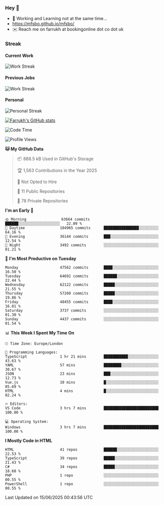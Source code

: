 ### Hey 👋

- 🏃 Working and Learning not at the same time...
- https://mfsbo.github.io/mfsbo/
- ✉️ Reach me on farrukh at bookingonline dot co dot uk

### Streak
#### Current Work
![Work Streak](https://streak-stats.demolab.com/?user=mfsbo)
#### Previous Jobs
![Work Streak](https://streak-stats.demolab.com/?user=farrukhcw)
#### Personal
![Personal Streak](https://streak-stats.demolab.com/?user=farrukhsubhani)

[![Farrukh's GitHub stats](https://github-readme-stats.vercel.app/api?username=mfsbo&hide=stars&count_private=true)](https://github.com/mfsbo/)

<!--START_SECTION:waka-->
![Code Time](http://img.shields.io/badge/Code%20Time-919%20hrs%203%20mins-blue)

![Profile Views](http://img.shields.io/badge/Profile%20Views-0-blue)

**🐱 My GitHub Data** 

> 📦 888.5 kB Used in GitHub's Storage 
 > 
> 🏆 1,563 Contributions in the Year 2025
 > 
> 🚫 Not Opted to Hire
 > 
> 📜 11 Public Repositories 
 > 
> 🔑 78 Private Repositories 
 > 
**I'm an Early 🐤** 

```text
🌞 Morning                63664 commits       ██████░░░░░░░░░░░░░░░░░░░   22.09 % 
🌆 Daytime                184965 commits      ████████████████░░░░░░░░░   64.16 % 
🌃 Evening                36144 commits       ███░░░░░░░░░░░░░░░░░░░░░░   12.54 % 
🌙 Night                  3492 commits        ░░░░░░░░░░░░░░░░░░░░░░░░░   01.21 % 
```
📅 **I'm Most Productive on Tuesday** 

```text
Monday                   47562 commits       ████░░░░░░░░░░░░░░░░░░░░░   16.50 % 
Tuesday                  64692 commits       ██████░░░░░░░░░░░░░░░░░░░   22.44 % 
Wednesday                62122 commits       █████░░░░░░░░░░░░░░░░░░░░   21.55 % 
Thursday                 57260 commits       █████░░░░░░░░░░░░░░░░░░░░   19.86 % 
Friday                   48455 commits       ████░░░░░░░░░░░░░░░░░░░░░   16.81 % 
Saturday                 3737 commits        ░░░░░░░░░░░░░░░░░░░░░░░░░   01.30 % 
Sunday                   4437 commits        ░░░░░░░░░░░░░░░░░░░░░░░░░   01.54 % 
```


📊 **This Week I Spent My Time On** 

```text
🕑︎ Time Zone: Europe/London

💬 Programming Languages: 
TypeScript               1 hr 21 mins        ███████████░░░░░░░░░░░░░░   43.63 % 
YAML                     57 mins             ████████░░░░░░░░░░░░░░░░░   30.67 % 
JSON                     23 mins             ███░░░░░░░░░░░░░░░░░░░░░░   12.73 % 
Vue.js                   10 mins             █░░░░░░░░░░░░░░░░░░░░░░░░   05.69 % 
HTML                     4 mins              █░░░░░░░░░░░░░░░░░░░░░░░░   02.24 % 

🔥 Editors: 
VS Code                  3 hrs 7 mins        █████████████████████████   100.00 % 

💻 Operating System: 
Windows                  3 hrs 7 mins        █████████████████████████   100.00 % 
```

**I Mostly Code in HTML** 

```text
HTML                     41 repos            ██████░░░░░░░░░░░░░░░░░░░   22.53 % 
TypeScript               39 repos            █████░░░░░░░░░░░░░░░░░░░░   21.43 % 
C#                       34 repos            █████░░░░░░░░░░░░░░░░░░░░   18.68 % 
PHP                      1 repo              ░░░░░░░░░░░░░░░░░░░░░░░░░   00.55 % 
PowerShell               1 repo              ░░░░░░░░░░░░░░░░░░░░░░░░░   00.55 % 
```




 Last Updated on 15/06/2025 00:43:56 UTC
<!--END_SECTION:waka-->
<!--
**mfsbo/mfsbo** is a ✨ _special_ ✨ repository because its `README.md` (this file) appears on your GitHub profile.

Here are some ideas to get you started:

- 🔭 I’m currently working on ...
- 🌱 I’m currently learning ...
- 👯 I’m looking to collaborate on ...
- 🤔 I’m looking for help with ...
- 💬 Ask me about ...
- 📫 How to reach me: ...
- 😄 Pronouns: ...
- ⚡ Fun fact: ...
-->
